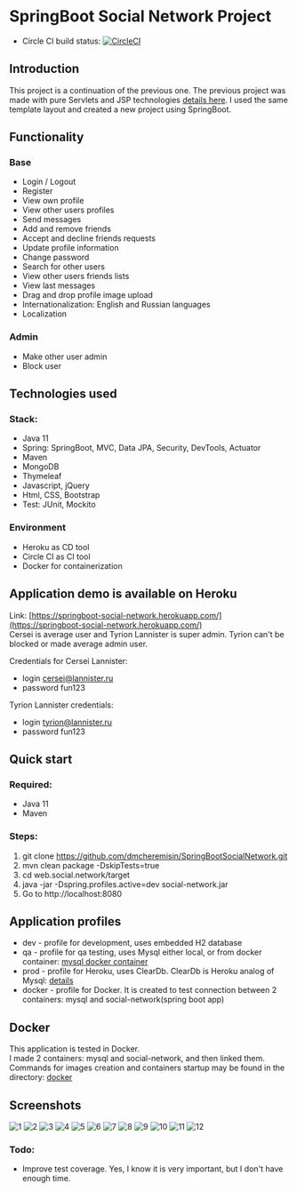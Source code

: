 # SpringBoot Social Network Project

- Circle CI build status:
[![CircleCI](https://circleci.com/gh/dmcheremisin/SpringBootSocialNetwork.svg?style=svg&circle-token=54d82edd98892db8d4e69740d9bee65e48242495)](https://circleci.com/gh/dmcheremisin/SpringBootSocialNetwork)

## Introduction
This project is a continuation of the previous one. The previous project was made with pure Servlets and JSP
 technologies [details here](https://github.com/dmcheremisin/SocialNetwork). I used the same
  template layout and created a new project using SpringBoot.

## Functionality
### Base
- Login / Logout
- Register
- View own profile
- View other users profiles
- Send messages
- Add and remove friends
- Accept and decline friends requests
- Update profile information
- Change password
- Search for other users
- View other users friends lists
- View last messages
- Drag and drop profile image upload
- Internationalization: English and Russian languages
- Localization

### Admin
- Make other user admin
- Block user

## Technologies used 
### Stack:
- Java 11
- Spring: SpringBoot, MVC, Data JPA, Security, DevTools, Actuator
- Maven
- MongoDB
- Thymeleaf
- Javascript, jQuery
- Html, CSS, Bootstrap
- Test: JUnit, Mockito

### Environment
- Heroku as CD tool
- Circle CI as CI tool
- Docker for containerization

## Application demo is available on Heroku  
Link: [https://springboot-social-network.herokuapp.com/](https://springboot-social-network.herokuapp.com/)  
Cersei is average user and Tyrion Lannister is super admin. Tyrion can't be blocked or made average admin user.

Credentials for Cersei Lannister:
 - login cersei@lannister.ru
 - password fun123  
 
Tyrion Lannister credentials:
 - login tyrion@lannister.ru
 - password fun123
 
 ## Quick start
 
 ### Required:
 - Java 11
 - Maven 
 
 ### Steps:
 1. git clone https://github.com/dmcheremisin/SpringBootSocialNetwork.git
 2. mvn clean package -DskipTests=true
 3. cd web.social.network/target
 4. java -jar -Dspring.profiles.active=dev social-network.jar
 5. Go to http://localhost:8080

## Application profiles
- dev - profile for development, uses embedded H2 database
- qa - profile for qa testing, uses Mysql either local, or from docker container: [mysql docker container](https://github.com/dmcheremisin/SpringBootSocialNetwork/blob/master/docker/mysql%20docker%20commands.md)
- prod - profile for Heroku, uses ClearDb. ClearDb is Heroku analog of Mysql: [details](https://devcenter.heroku.com/articles/cleardb)
- docker - profile for Docker. It is created to test connection between 2 containers: mysql and social-network(spring
 boot app)
 
## Docker
This application is tested in Docker.  
I made 2 containers: mysql and social-network, and then linked them.  
Commands for images creation and containers startup may be found in the directory: [docker](https://github.com/dmcheremisin/SpringBootSocialNetwork/tree/master/docker)

## Screenshots
![1](https://raw.githubusercontent.com/dmcheremisin/SpringBootSocialNetwork/master/screenshots/1.png)
![2](https://raw.githubusercontent.com/dmcheremisin/SpringBootSocialNetwork/master/screenshots/2.png)
![3](https://raw.githubusercontent.com/dmcheremisin/SpringBootSocialNetwork/master/screenshots/3.png)
![4](https://raw.githubusercontent.com/dmcheremisin/SpringBootSocialNetwork/master/screenshots/4.png)
![5](https://raw.githubusercontent.com/dmcheremisin/SpringBootSocialNetwork/master/screenshots/5.png)
![6](https://raw.githubusercontent.com/dmcheremisin/SpringBootSocialNetwork/master/screenshots/6.png)
![7](https://raw.githubusercontent.com/dmcheremisin/SpringBootSocialNetwork/master/screenshots/7.png)
![8](https://raw.githubusercontent.com/dmcheremisin/SpringBootSocialNetwork/master/screenshots/8.png)
![9](https://raw.githubusercontent.com/dmcheremisin/SpringBootSocialNetwork/master/screenshots/9.png)
![10](https://raw.githubusercontent.com/dmcheremisin/SpringBootSocialNetwork/master/screenshots/10.png)
![11](https://raw.githubusercontent.com/dmcheremisin/SpringBootSocialNetwork/master/screenshots/11.png)
![12](https://raw.githubusercontent.com/dmcheremisin/SpringBootSocialNetwork/master/screenshots/12.png)
 
### Todo: 
- Improve test coverage. Yes, I know it is very important, but I don't have enough time.
